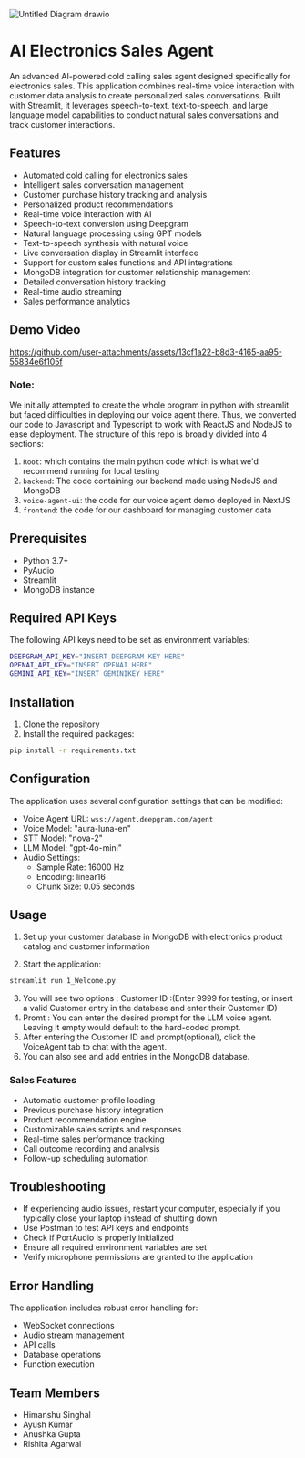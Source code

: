 ![Untitled Diagram drawio](https://github.com/user-attachments/assets/ecc58d72-3c2d-432c-a172-34b127cb2f51)

# AI Electronics Sales Agent

An advanced AI-powered cold calling sales agent designed specifically for electronics sales. This application combines real-time voice interaction with customer data analysis to create personalized sales conversations. Built with Streamlit, it leverages speech-to-text, text-to-speech, and large language model capabilities to conduct natural sales conversations and track customer interactions.


## Features

- Automated cold calling for electronics sales
- Intelligent sales conversation management
- Customer purchase history tracking and analysis
- Personalized product recommendations
- Real-time voice interaction with AI
- Speech-to-text conversion using Deepgram
- Natural language processing using GPT models
- Text-to-speech synthesis with natural voice
- Live conversation display in Streamlit interface
- Support for custom sales functions and API integrations
- MongoDB integration for customer relationship management
- Detailed conversation history tracking
- Real-time audio streaming
- Sales performance analytics

## Demo Video
https://github.com/user-attachments/assets/13cf1a22-b8d3-4165-aa95-55834e6f105f

### Note:
We initially attempted to create the whole program in python with streamlit but faced difficulties in deploying our voice agent there. Thus, we converted our code to Javascript and Typescript to work with ReactJS and NodeJS to ease deployment. 
The structure of this repo is broadly divided into 4 sections:

1. ```Root```: which contains the main python code which is what we'd recommend running for local testing 
2. ```backend```: The code containing our backend made using NodeJS and MongoDB
3. ```voice-agent-ui```: the code for our voice agent demo deployed in NextJS
4. ```frontend```: the code for our dashboard for managing customer data



## Prerequisites

- Python 3.7+
- PyAudio
- Streamlit
- MongoDB instance

## Required API Keys

The following API keys need to be set as environment variables:

```bash
DEEPGRAM_API_KEY="INSERT DEEPGRAM KEY HERE"
OPENAI_API_KEY="INSERT OPENAI HERE"
GEMINI_API_KEY="INSERT GEMINIKEY HERE"
```

## Installation

1. Clone the repository
2. Install the required packages:

```bash
pip install -r requirements.txt
```

## Configuration

The application uses several configuration settings that can be modified:

- Voice Agent URL: `wss://agent.deepgram.com/agent`
- Voice Model: "aura-luna-en"
- STT Model: "nova-2"
- LLM Model: "gpt-4o-mini"
- Audio Settings:
  - Sample Rate: 16000 Hz
  - Encoding: linear16
  - Chunk Size: 0.05 seconds

## Usage

1. Set up your customer database in MongoDB with electronics product catalog and customer information

2. Start the application:
```bash
streamlit run 1_Welcome.py
```
3. You will see two options : Customer ID :(Enter 9999 for testing, or insert a valid Customer entry in the database and enter their Customer ID)
4. Promt : You can enter the desired prompt for the LLM voice agent. Leaving it empty would default to the hard-coded prompt.
5. After entering the Customer ID and prompt(optional), click the VoiceAgent tab to chat with the agent.
6. You can also see and add entries in the MongoDB database.

### Sales Features

- Automatic customer profile loading
- Previous purchase history integration
- Product recommendation engine
- Customizable sales scripts and responses
- Real-time sales performance tracking
- Call outcome recording and analysis
- Follow-up scheduling automation

## Troubleshooting

- If experiencing audio issues, restart your computer, especially if you typically close your laptop instead of shutting down
- Use Postman to test API keys and endpoints
- Check if PortAudio is properly initialized
- Ensure all required environment variables are set
- Verify microphone permissions are granted to the application



## Error Handling

The application includes robust error handling for:
- WebSocket connections
- Audio stream management
- API calls
- Database operations
- Function execution


## Team Members
- Himanshu Singhal
- Ayush Kumar
- Anushka Gupta
- Rishita Agarwal